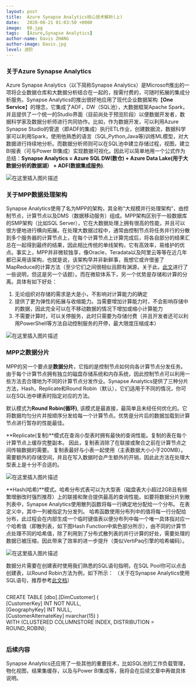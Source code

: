 ```yaml
---
layout: post
title:  Azure Synapse Analytics核心技术解析(上)
date:   2020-08-21 01:03:50 +0000
image:  08.jpg
tags:   [Azure,Synapse Analytics]
author-name: Davis ZHANG
author-image: Davis.jpg
level: 进阶
---
```


### 关于Azure Synapse Analytics

Azure Synapse Analytics（以下简称Synapse Analytics）是Microsoft推出的一项将企业数据仓库和大数据分析结合在一起的，按需付费的，可随时拓展的集成分析服务。Synapse Analytics的推出很好地应用了现代企业数据架构【**One Service**】的理念，它集成了ADF，DW（SQL池），大数据框架Apache Spark，并且提供了一个统一的Studio界面（目前尚处于预览阶段）以便数据开发者，数据科学家及数据分析师进行共同协作。比如，作为数据开发，可以利用Azure Synapse Studio的管道（即ADF的集成）执行ETL作业，创建数据流，数据科学家可以利用Spark，使用他熟悉的语言（SQL,Python,Java等)训练ML模型，对大数据进行持续地分析。而数据分析师则可以在SQL池中建立存储过程，视图，建立BI报表（可与Power BI集成）实现数据可视化。因此可以简单地用一个公式作为总结：**Synapse Analytics = Azure SQL DW(数仓) + Azure Data Lake(用于大数据分析的数据湖） + ADF(数据集成服务)**.

![在这里插入图片描述](https://img-blog.csdnimg.cn/20200821175922773.png#pic_center)

### 关于MPP数据处理架构

Synapse Analytics使用了名为MPP的架构，其全称“大规模并行处理架构”，由控制节点，计算节点以及DMS（数据移动服务）组成。MPP架构区别于一般数据库的SMP架构（比如SQL Server），它在大数据处理上拥有很高的性能，并且可以很方便地进行横向拓展。在处理大数据过程中，通常由控制节点将任务并行的分散到多个服务器的计算节点上，在每个计算节点上计算完成后，将各自部分的结果汇总在一起得到最终的结果，因此相比传统的单线架构，它有高效率，易维护的优点。事实上，MPP并非微软独享，像Oracle，Teradata以及阿里云等等在近几年都已采用该架构，也就是说，该架构早并非新鲜事，我想它或许借鉴了MapReduce的计算方法（至少它们之间很相似且颇有渊源，关于此，[此文](https://www.zdnet.com/article/mapreduce-and-mpp-two-sides-of-the-big-data-coin/)进行了一些说明，但这是另一个话题）。而在微软体系下，另一个优势是存储和计算的分离。具体有如下好处：

1. 无论组织对存储的需求是大是小，不影响对计算能力的确定
2. 提供了更为弹性的拓展与收缩能力。当需要增加计算能力时，不会影响存储中的数据，因此完全可以在不移动数据的情况下增加或缩小计算能力
3. 不需要计算时，可以关停服务，此时只需要为存储付费（并且开发者还可以利用PowerShell等方法自动控制服务的开停，最大限度压缩成本）

![在这里插入图片描述](https://img-blog.csdnimg.cn/20200821153146671.png)


### MPP之数据分片

MPP的另一个要点是**数据分片**，它指的是控制节点如何向各计算节点分发任务。由于每个计算节点拥有独立的磁盘存储系统和内存系统，因此控制节点可以利用一些方法去合理地为不同的计算节点分发作业。Synapse Analytics提供了三种分片方法，Hash，Replicate和Round Robin（默认），它们适用于不同的情况，你可以在SQL池中建表时指定对应的方法。

默认模式为**Round Robin(循环)**, 该模式是最直接，最简单且未经任何优化的。它将数据均匀分片并按顺序分发给每一个计算节点。优势是分片后的数据加载到计算节点进行暂存的性能最佳。

**Replicate(复制)**模式在查询小型表时拥有最快的查询性能。复制的表在每个计算节点上缓存完整副本。 因此，复制表消除了在联接或聚合之前在计算节点之间传输数据的需要。 复制表最好与小表一起使用（主表数据大小小于200MB）。 需要额外的存储空间，并且在写入数据时会产生额外的开销，因此此方法在处理大型表上是十分不合适的。

![在这里插入图片描述](https://img-blog.csdnimg.cn/20200821172938829.png)


**Hash(哈希)**模式。哈希分布式表可以为大型表（磁盘表大小超过2GB且有频繁增删改时强烈推荐）上的联接和聚合提供最高的查询性能。如要将数据分片到散列表中，Synapse Analytics使用散列函数将每一行确定地分配给一个分布。 在表定义中，其中一列被指定为分发列。 哈希函数使用分布列中的值将每一行分配给分布，此过程会在内部生成一个临时键值表以便分布列中每一个唯一具体指对应一个哈希值（即散列表，如下图Hash Function中紫色部分所示），由不同的计算节点处理不同的哈希值，除了利用到了分布式散列表的并行计算的好处，需要处理的数据已被压缩，因此带来了效率的进一步提升（类似VertiPaq引擎的哈希编码）。


![在这里插入图片描述](https://img-blog.csdnimg.cn/202008211656417.png)

数据分片需要在创建表时使用我们熟悉的SQL语句指明，在SQL Pool你可以点击创建表，以Round Robin方法为例，如下所示：
（关于在Synapse Analytics使用SQL语句，推荐参考[此文档](https://docs.microsoft.com/en-us/azure/synapse-analytics/sql-data-warehouse/sql-data-warehouse-reference-tsql-statements#data-definition-language-ddl-statements)）

>```SQL
CREATE TABLE [dbo].[DimCustomer] (  
    [CustomerKey] INT NOT NULL,  
    [GeographyKey] INT NULL,  
    [CustomerAlternateKey] nvarchar(15)
)  
WITH (CLUSTERED COLUMNSTORE INDEX, 
DISTRIBUTION = ROUND_ROBIN); 
>```

### 后续内容

Synapse Analytics还应用了一些其他的重要技术，比如SQL池的工作负载管理，物化视图，结果集缓存，以及与Power BI集成等，我将会在后续文章中再做具体说明。






